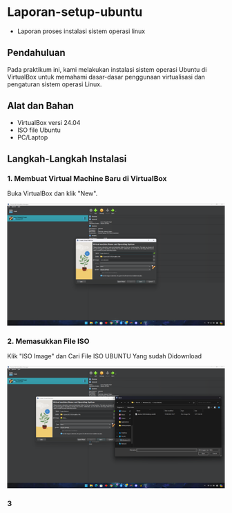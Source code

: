 # Laporan-setup-ubuntu
- Laporan proses instalasi sistem operasi linux

## Pendahuluan
Pada praktikum ini, kami melakukan instalasi sistem operasi Ubuntu di VirtualBox untuk memahami dasar-dasar penggunaan virtualisasi dan pengaturan sistem operasi Linux.

## Alat dan Bahan
- VirtualBox versi 24.04
- ISO file Ubuntu
- PC/Laptop

## Langkah-Langkah Instalasi
### 1. Membuat Virtual Machine Baru di VirtualBox
Buka VirtualBox dan klik "New".

![Proses pembuatan virtual machine ubuntu](Screenshot%20Tugas%20linux/Screenshot%202024-08-29%20190742.png)

### 2. Memasukkan File ISO
Klik "ISO Image" dan Cari File ISO UBUNTU Yang sudah Didownload

![menambahkan file iso ke Virtual Machine](Screenshot%20Tugas%20linux/Screenshot%202024-08-29%20190820%20-%20Copy%20-%20Copy.png)

### 3
